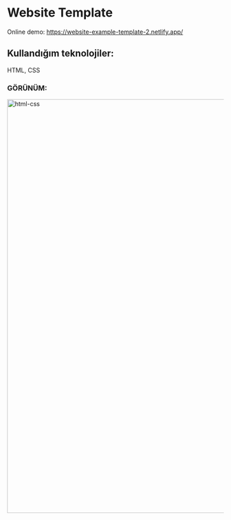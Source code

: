 # Website Template

Online demo:
https://website-example-template-2.netlify.app/

## Kullandığım teknolojiler:
HTML, CSS

### GÖRÜNÜM:

<img width="960" alt="html-css" src="https://user-images.githubusercontent.com/84996782/170358110-30194d48-bdf6-4920-9ce0-d93571f30d7e.png">


